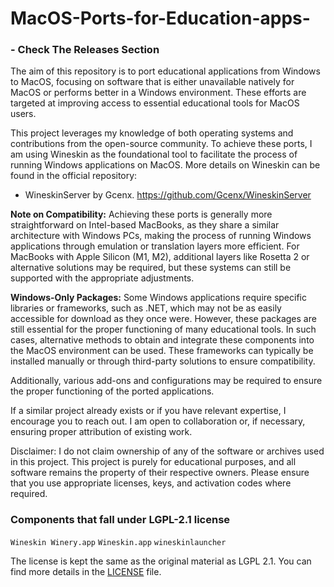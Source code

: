 # MacOS-Ports-for-Education-apps-

### - Check The Releases Section

The aim of this repository is to port educational applications from Windows to MacOS, focusing on software that is either 
unavailable natively for MacOS or performs better in a Windows environment. 
These efforts are targeted at improving access to essential educational tools for MacOS users.

This project leverages my knowledge of both operating systems and contributions from the open-source community.
To achieve these ports, I am using Wineskin as the foundational tool to facilitate the process of running Windows applications on MacOS.
More details on Wineskin can be found in the official repository:
- WineskinServer by Gcenx. https://github.com/Gcenx/WineskinServer

**Note on Compatibility:** Achieving these ports is generally more straightforward on Intel-based MacBooks, as they share a similar architecture with Windows PCs, making the process of running Windows applications through emulation or translation layers more efficient. For MacBooks with Apple Silicon (M1, M2), additional layers like Rosetta 2 or alternative solutions may be required, but these systems can still be supported with the appropriate adjustments.

**Windows-Only Packages:** Some Windows applications require specific libraries or frameworks, such as .NET, which may not be as easily accessible for download as they once were. However, these packages are still essential for the proper functioning of many educational tools. In such cases, alternative methods to obtain and integrate these components into the MacOS environment can be used. These frameworks can typically be installed manually or through third-party solutions to ensure compatibility.

Additionally, various add-ons and configurations may be required to ensure the proper functioning of the ported applications.

If a similar project already exists or if you have relevant expertise, I encourage you to reach out. 
I am open to collaboration or, if necessary, ensuring proper attribution of existing work.

Disclaimer:
I do not claim ownership of any of the software or archives used in this project. 
This project is purely for educational purposes, and all software remains the property of their respective owners.
Please ensure that you use appropriate licenses, keys, and activation codes where required.

### Components that fall under LGPL-2.1 license

`Wineskin Winery.app`
`Wineskin.app`
`wineskinlauncher`

The license is kept the same as the original material as LGPL 2.1. You can find more details in the [LICENSE](https://github.com/JoshCobra/MacOS-Ports-for-Education-apps-/blob/main/LICENSE) file.



